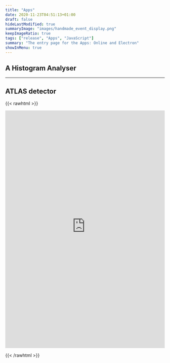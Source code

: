 ```yaml
---
title: "Apps"
date: 2020-11-23T04:51:13+01:00
draft: false
hideLastModified: true
summaryImage: "images/handmade_event_display.png"
keepImageRatio: true
tags: ["release", "Apps", "JavaScript"]
summary: "The entry page for the Apps: Online and Electron"
showInMenu: true
---
```


## A Histogram Analyser


---

## ATLAS detector


{{< rawhtml >}}


<CENTER>

<iframe name="atlasframe" style="overflow:hidden;height: 750px;width:100%" src="https://atlas-opendata.web.cern.ch/visualisations/JsRoot590/?nobrowser&amp;file=../atlas_detector/atlas.root&amp;item=atlas;1&amp;opt=clipxyz" frameborder="0" allowfullscreen=""></iframe>

</CENTER>

{{< /rawhtml >}}
